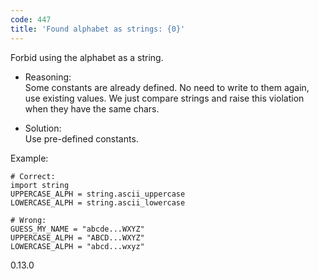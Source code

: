 ```yaml
---
code: 447
title: 'Found alphabet as strings: {0}'
---
```


Forbid using the alphabet as a string.

  - Reasoning:  
    Some constants are already defined. No need to write to them again,
    use existing values. We just compare strings and raise this
    violation when they have the same chars.

  - Solution:  
    Use pre-defined constants.

Example:

    # Correct:
    import string
    UPPERCASE_ALPH = string.ascii_uppercase
    LOWERCASE_ALPH = string.ascii_lowercase
    
    # Wrong:
    GUESS_MY_NAME = "abcde...WXYZ"
    UPPERCASE_ALPH = "ABCD...WXYZ"
    LOWERCASE_ALPH = "abcd...wxyz"

<div class="versionadded">

0.13.0

</div>